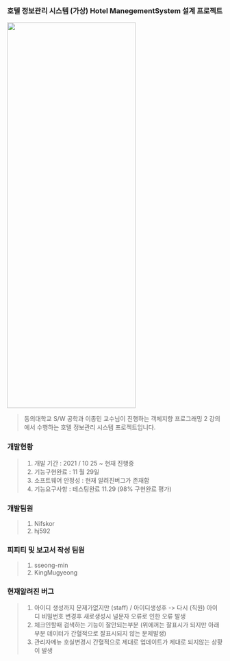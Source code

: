 ### 호텔 정보관리 시스템 (가상) Hotel ManegementSystem 설계 프로젝트 
<img src="https://user-images.githubusercontent.com/92977647/143884670-6cba730c-125c-4f75-8496-e05ebedf6ba8.png" width="300" height="900"/>

>동의대학교 S/W 공학과 이종민  교수님이 진행하는 객체지향 프로그래밍 2 강의에서 수행하는 호텔 정보관리 시스템 프로젝트입니다. 

### 개발현황 
>1. 개발 기간 : 2021 / 10 25 ~ 현재 진행중
>2. 기능구현완료 : 11 월 29일 
>3. 소프트웨어 안정성 : 현재 알려진버그가 존재함 
>4. 기능요구사항 : 테스팅완료 11.29 (98% 구현완료 평가)

### 개발팀원 

>1. Nifskor
>2. hj592

### 피피티 및 보고서 작성 팀원

>1. sseong-min
>2. KingMugyeong

### 현재알려진 버그 
>1. 아이디 생성까지 문제가없지만 (staff) / 아이디생성후 -> 다시 (직원) 아이디 비밀번호 변경후 새로생성시 널문자 오류로 인한 오류 발생 
>2. 체크인할때 검색하는 기능이 잘안되는부분 (위에꺼는 잘표시가 되지만 아래부분 데이터가 간혈적으로 잘표시되지 않는 문제발생)
>3. 관리자메뉴 호실변경시 간혈적으로 제대로 업데이트가 제대로 되지않는 상황이 발생
